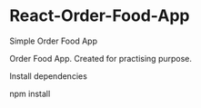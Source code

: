 # React-Order-Food-App
Simple Order Food App

Order Food App. Created for practising purpose. 

Install dependencies

npm install
